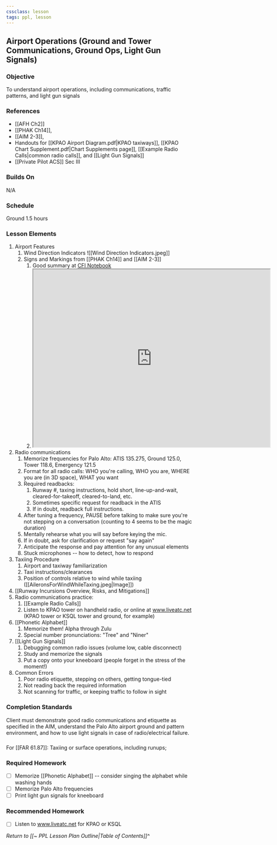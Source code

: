 ```yaml
---
cssclass: lesson
tags: ppl, lesson
---
```

## Airport Operations (Ground and Tower Communications, Ground Ops, Light Gun Signals)

### Objective
To understand airport operations, including communications, traffic patterns, and light gun signals

### References
- [[AFH Ch2]]
- [[PHAK Ch14]], 
- [[AIM 2-3]],
- Handouts for [[KPAO Airport Diagram.pdf|KPAO taxiways]], [[KPAO Chart Supplement.pdf|Chart Supplements page]], [[Example Radio Calls|common radio calls]], and [[Light Gun Signals]]
- [[Private Pilot ACS]] Sec III

### Builds On
N/A

### Schedule
Ground 1.5 hours

### Lesson Elements
1. Airport Features
	1. Wind Direction Indicators ![[Wind Direction Indicators.jpeg]]
	2. Signs and Markings from [[PHAK Ch14]] and [[AIM 2-3]]
		1. Good summary at [CFI Notebook](https://www.cfinotebook.net/notebook/aircraft-operations/terminal/airport-markings-and-signs)
		2. <iframe src="https://www.cfinotebook.net/notebook/aircraft-operations/terminal/airport-markings-and-signs" width=640 height=480></iframe>
4. Radio communications
	1. Memorize frequencies for Palo Alto: ATIS 135.275, Ground 125.0, Tower 118.6, Emergency 121.5
	2. Format for all radio calls: WHO you're calling, WHO you are, WHERE you are (in 3D space), WHAT you want
	3. Required readbacks: 
		1. Runway #, taxing instructions, hold short, line-up-and-wait, cleared-for-takeoff, cleared-to-land, etc.
		2. Sometimes specific request for readback in the ATIS
		3. If in doubt, readback full instructions.
	4. After tuning a frequency, PAUSE before talking to make sure you're not stepping on a conversation (counting to 4 seems to be the magic duration)
	5. Mentally rehearse what you will say before keying the mic.
	6. If in doubt, ask for clarification or request "say again"
	7. Anticipate the response and pay attention for any unusual elements
	8. Stuck microphones -- how to detect, how to respond
5. Taxiing Procedure
	1. Airport and taxiway familiarization
	2. Taxi instructions/clearances
	3. Position of controls relative to wind while taxiing ([[AileronsForWindWhileTaxing.jpeg|Image]])
6. [[Runway Incursions Overview, Risks, and Mitigations]]
7. Radio communications practice:
	1. [[Example Radio Calls]]
	2. Listen to KPAO tower on handheld radio, or online at www.liveatc.net (KPAO tower or KSQL tower and ground, for example)
8. [[Phonetic Alphabet]]
	1. Memorize them! Alpha through Zulu
	2. Special number pronunciations: "Tree" and "Niner"
9. [[Light Gun Signals]]
	1. Debugging common radio issues (volume low, cable disconnect)
	2. Study and memorize the signals
	3. Put a copy onto your kneeboard (people forget in the stress of the moment!)
10. Common Errors
	1. Poor radio etiquette, stepping on others, getting tongue-tied
	2. Not reading back the required information
	3. Not scanning for traffic, or keeping traffic to follow in sight

### Completion Standards
Client must demonstrate good radio communications and etiquette as specified in the AIM, understand the Palo Alto airport ground and pattern environment, and how to use light signals in case of radio/electrical failure.

### 
For [[FAR 61.87]]: Taxiing or surface operations, including runups;

### Required Homework
- [ ] Memorize [[Phonetic Alphabet]] -- consider singing the alphabet while washing hands
- [ ] Memorize Palo Alto frequencies
- [ ] Print light gun signals for kneeboard

### Recommended Homework 
- [ ] Listen to www.liveatc.net for KPAO or KSQL


*Return to [[~ PPL Lesson Plan Outline|Table of Contents]]^*